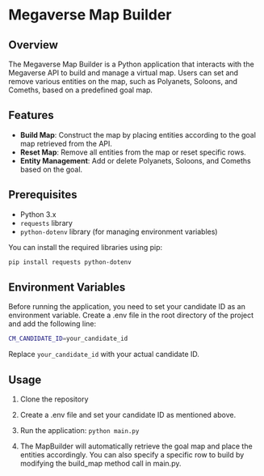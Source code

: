 # Megaverse Map Builder

## Overview

The Megaverse Map Builder is a Python application that interacts with the Megaverse API to build and manage a virtual map. Users can set and remove various entities on the map, such as Polyanets, Soloons, and Comeths, based on a predefined goal map.

## Features

- **Build Map**: Construct the map by placing entities according to the goal map retrieved from the API.
- **Reset Map**: Remove all entities from the map or reset specific rows.
- **Entity Management**: Add or delete Polyanets, Soloons, and Comeths based on the goal.

## Prerequisites

- Python 3.x
- `requests` library
- `python-dotenv` library (for managing environment variables)

You can install the required libraries using pip:

```bash
pip install requests python-dotenv
```

## Environment Variables

Before running the application, you need to set your candidate ID as an environment variable. Create a .env file in the root directory of the project and add the following line:

```bash
CM_CANDIDATE_ID=your_candidate_id
```

Replace `your_candidate_id` with your actual candidate ID.

## Usage

1. Clone the repository

1. Create a .env file and set your candidate ID as mentioned above.
    
1. Run the application: `python main.py`

1. The MapBuilder will automatically retrieve the goal map and place the entities accordingly. You can also specify a specific row to build by modifying the build\_map method call in main.py.

